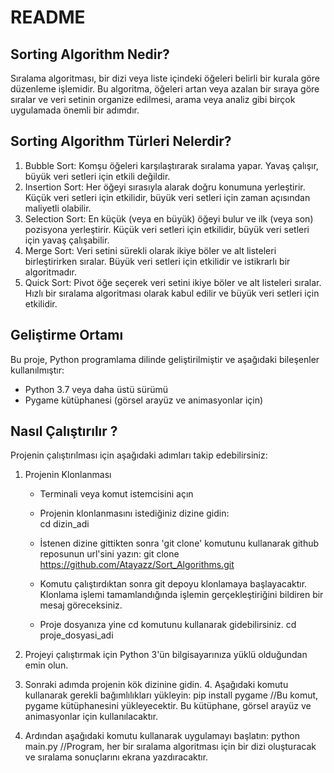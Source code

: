 # README

## Sorting Algorithm Nedir?

Sıralama algoritması, bir dizi veya liste içindeki öğeleri belirli bir kurala göre düzenleme işlemidir. Bu algoritma, öğeleri artan veya azalan bir sıraya göre sıralar ve veri setinin organize edilmesi, arama veya  analiz gibi birçok uygulamada önemli bir adımdır.

## Sorting Algorithm Türleri Nelerdir?

1. Bubble Sort: Komşu öğeleri karşılaştırarak sıralama yapar. Yavaş çalışır, büyük veri setleri için etkili değildir.
2. Insertion Sort: Her öğeyi sırasıyla alarak doğru konumuna yerleştirir. Küçük veri setleri için etkilidir, büyük veri setleri için zaman açısından maliyetli olabilir.
3. Selection Sort: En küçük (veya en büyük) öğeyi bulur ve ilk (veya son) pozisyona yerleştirir. Küçük veri setleri için etkilidir, büyük veri setleri için yavaş çalışabilir.
4. Merge Sort: Veri setini sürekli olarak ikiye böler ve alt listeleri birleştirirken sıralar. Büyük veri setleri için etkilidir ve istikrarlı bir algoritmadır.
5. Quick Sort: Pivot öğe seçerek veri setini ikiye böler ve alt listeleri sıralar. Hızlı bir sıralama algoritması olarak kabul edilir ve büyük veri setleri için etkilidir.

## Geliştirme Ortamı

Bu proje, Python programlama dilinde geliştirilmiştir ve aşağıdaki bileşenler kullanılmıştır:

- Python 3.7 veya daha üstü sürümü
- Pygame kütüphanesi (görsel arayüz ve animasyonlar için)

## Nasıl Çalıştırılır ?

Projenin çalıştırılması için aşağıdaki adımları takip edebilirsiniz: 

1. Projenin Klonlanması
   - Terminali veya komut istemcisini açın
   - Projenin klonlanmasını istediğiniz dizine gidin:  
         cd dizin_adi
     
   - İstenen dizine gittikten sonra 'git clone' komutunu kullanarak github reposunun url'sini yazın: 
      git clone https://github.com/Atayazz/Sort_Algorithms.git
     
   - Komutu çalıştırdıktan sonra git depoyu klonlamaya başlayacaktır. Klonlama işlemi tamamlandığında işlemin gerçekleştiriğini bildiren bir mesaj göreceksiniz.
   - Proje dosyanıza yine cd komutunu kullanarak gidebilirsiniz.
         cd proje_dosyasi_adi
     
2. Projeyi çalıştırmak için Python 3'ün bilgisayarınıza yüklü olduğundan emin olun. 
3.  Sonraki adımda projenin kök dizinine gidin. 4. Aşağıdaki komutu kullanarak gerekli bağımlılıkları yükleyin: 
       pip install pygame //Bu komut, pygame kütüphanesini yükleyecektir. Bu kütüphane, görsel arayüz ve animasyonlar için kullanılacaktır. 
       
4. Ardından aşağıdaki komutu kullanarak uygulamayı başlatın:
       python main.py //Program, her bir sıralama algoritması için bir dizi oluşturacak ve sıralama sonuçlarını ekrana yazdıracaktır.
   
